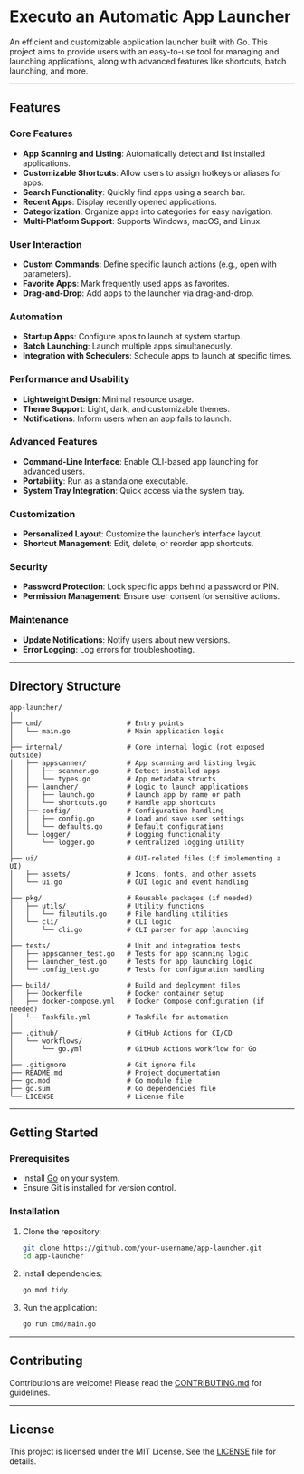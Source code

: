 # Executo an Automatic App Launcher

An efficient and customizable application launcher built with Go. This project aims to provide users with an easy-to-use tool for managing and launching applications, along with advanced features like shortcuts, batch launching, and more.

---

## Features

### Core Features
- **App Scanning and Listing**: Automatically detect and list installed applications.
- **Customizable Shortcuts**: Allow users to assign hotkeys or aliases for apps.
- **Search Functionality**: Quickly find apps using a search bar.
- **Recent Apps**: Display recently opened applications.
- **Categorization**: Organize apps into categories for easy navigation.
- **Multi-Platform Support**: Supports Windows, macOS, and Linux.

### User Interaction
- **Custom Commands**: Define specific launch actions (e.g., open with parameters).
- **Favorite Apps**: Mark frequently used apps as favorites.
- **Drag-and-Drop**: Add apps to the launcher via drag-and-drop.

### Automation
- **Startup Apps**: Configure apps to launch at system startup.
- **Batch Launching**: Launch multiple apps simultaneously.
- **Integration with Schedulers**: Schedule apps to launch at specific times.

### Performance and Usability
- **Lightweight Design**: Minimal resource usage.
- **Theme Support**: Light, dark, and customizable themes.
- **Notifications**: Inform users when an app fails to launch.

### Advanced Features
- **Command-Line Interface**: Enable CLI-based app launching for advanced users.
- **Portability**: Run as a standalone executable.
- **System Tray Integration**: Quick access via the system tray.

### Customization
- **Personalized Layout**: Customize the launcher’s interface layout.
- **Shortcut Management**: Edit, delete, or reorder app shortcuts.

### Security
- **Password Protection**: Lock specific apps behind a password or PIN.
- **Permission Management**: Ensure user consent for sensitive actions.

### Maintenance
- **Update Notifications**: Notify users about new versions.
- **Error Logging**: Log errors for troubleshooting.

---

## Directory Structure

```
app-launcher/
│
├── cmd/                     # Entry points
│   └── main.go              # Main application logic
│
├── internal/                # Core internal logic (not exposed outside)
│   ├── appscanner/          # App scanning and listing logic
│   │   ├── scanner.go       # Detect installed apps
│   │   └── types.go         # App metadata structs
│   ├── launcher/            # Logic to launch applications
│   │   ├── launch.go        # Launch app by name or path
│   │   └── shortcuts.go     # Handle app shortcuts
│   ├── config/              # Configuration handling
│   │   ├── config.go        # Load and save user settings
│   │   └── defaults.go      # Default configurations
│   └── logger/              # Logging functionality
│       └── logger.go        # Centralized logging utility
│
├── ui/                      # GUI-related files (if implementing a UI)
│   ├── assets/              # Icons, fonts, and other assets
│   └── ui.go                # GUI logic and event handling
│
├── pkg/                     # Reusable packages (if needed)
│   ├── utils/               # Utility functions
│   │   └── fileutils.go     # File handling utilities
│   └── cli/                 # CLI logic
│       └── cli.go           # CLI parser for app launching
│
├── tests/                   # Unit and integration tests
│   ├── appscanner_test.go   # Tests for app scanning logic
│   ├── launcher_test.go     # Tests for app launching logic
│   └── config_test.go       # Tests for configuration handling
│
├── build/                   # Build and deployment files
│   ├── Dockerfile           # Docker container setup
│   ├── docker-compose.yml   # Docker Compose configuration (if needed)
│   └── Taskfile.yml         # Taskfile for automation
│
├── .github/                 # GitHub Actions for CI/CD
│   └── workflows/
│       └── go.yml           # GitHub Actions workflow for Go
│
├── .gitignore               # Git ignore file
├── README.md                # Project documentation
├── go.mod                   # Go module file
├── go.sum                   # Go dependencies file
└── LICENSE                  # License file
```

---

## Getting Started

### Prerequisites
- Install [Go](https://go.dev/) on your system.
- Ensure Git is installed for version control.

### Installation
1. Clone the repository:
   ```bash
   git clone https://github.com/your-username/app-launcher.git
   cd app-launcher
   ```
2. Install dependencies:
   ```bash
   go mod tidy
   ```
3. Run the application:
   ```bash
   go run cmd/main.go
   ```

---

## Contributing

Contributions are welcome! Please read the [CONTRIBUTING.md](CONTRIBUTING.md) for guidelines.

---

## License

This project is licensed under the MIT License. See the [LICENSE](LICENSE) file for details.
